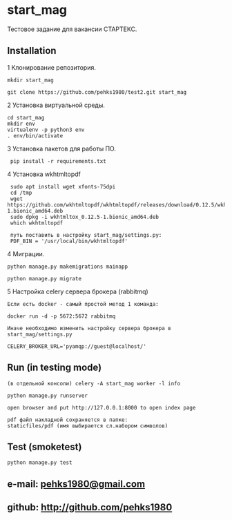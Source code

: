 # start_mag

Тестовое задание для вакансии СТАРТЕКС.

## Installation

1 Клонирование репозитория.

    mkdir start_mag
    
    git clone https://github.com/pehks1980/test2.git start_mag

2 Установка виртуальной среды.

    cd start_mag
    mkdir env
    virtualenv -p python3 env
    . env/bin/activate

3 Установка пакетов для работы ПО.
    
     pip install -r requirements.txt

    
4 Установка wkhtmltopdf

     sudo apt install wget xfonts-75dpi
     cd /tmp
     wget https://github.com/wkhtmltopdf/wkhtmltopdf/releases/download/0.12.5/wkhtmltox_0.12.5-1.bionic_amd64.deb
     sudo dpkg -i wkhtmltox_0.12.5-1.bionic_amd64.deb
     which wkhtmltopdf
     
     путь поставить в настройку start_mag/settings.py:
     PDF_BIN = '/usr/local/bin/wkhtmltopdf'
     
    
4 Миграции.

    python manage.py makemigrations mainapp
    
    python manage.py migrate
    
5 Настройка celery сервера брокера (rabbitmq)

    Если есть docker - самый простой метод 1 команда:
    
    docker run -d -p 5672:5672 rabbitmq
    
    Иначе необходимо изменить настройку сервера брокера в start_mag/settings.py
    
    CELERY_BROKER_URL='pyamqp://guest@localhost/'


## Run (in testing mode)

    (в отдельной консоли) celery -A start_mag worker -l info
    
    python manage.py runserver

    open browser and put http://127.0.0.1:8000 to open index page
    
    pdf файл накладной сохраняется в папке:
    staticfiles/pdf (имя выбирается сл.набором символов)


## Test (smoketest)
    
    python manage.py test 
    

## e-mail: pehks1980@gmail.com

## github: http://github.com/pehks1980
